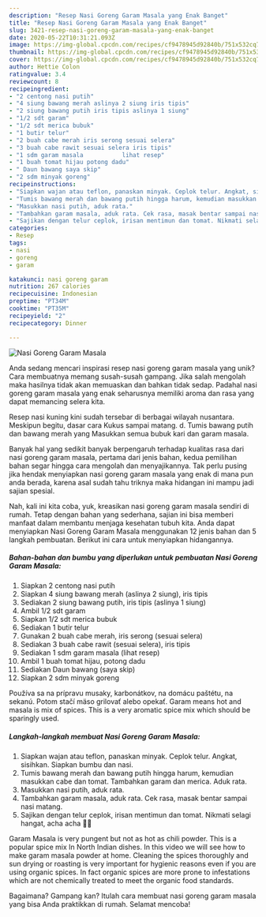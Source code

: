 ```yaml
---
description: "Resep Nasi Goreng Garam Masala yang Enak Banget"
title: "Resep Nasi Goreng Garam Masala yang Enak Banget"
slug: 3421-resep-nasi-goreng-garam-masala-yang-enak-banget
date: 2020-05-22T10:31:21.093Z
image: https://img-global.cpcdn.com/recipes/cf9478945d92840b/751x532cq70/nasi-goreng-garam-masala-foto-resep-utama.jpg
thumbnail: https://img-global.cpcdn.com/recipes/cf9478945d92840b/751x532cq70/nasi-goreng-garam-masala-foto-resep-utama.jpg
cover: https://img-global.cpcdn.com/recipes/cf9478945d92840b/751x532cq70/nasi-goreng-garam-masala-foto-resep-utama.jpg
author: Hettie Colon
ratingvalue: 3.4
reviewcount: 8
recipeingredient:
- "2 centong nasi putih"
- "4 siung bawang merah aslinya 2 siung iris tipis"
- "2 siung bawang putih iris tipis aslinya 1 siung"
- "1/2 sdt garam"
- "1/2 sdt merica bubuk"
- "1 butir telur"
- "2 buah cabe merah iris serong sesuai selera"
- "3 buah cabe rawit sesuai selera iris tipis"
- "1 sdm garam masala           lihat resep"
- "1 buah tomat hijau potong dadu"
- " Daun bawang saya skip"
- "2 sdm minyak goreng"
recipeinstructions:
- "Siapkan wajan atau teflon, panaskan minyak. Ceplok telur. Angkat, sisihkan. Siapkan bumbu dan nasi."
- "Tumis bawang merah dan bawang putih hingga harum, kemudian masukkan cabe dan tomat. Tambahkan garam dan merica. Aduk rata."
- "Masukkan nasi putih, aduk rata."
- "Tambahkan garam masala, aduk rata. Cek rasa, masak bentar sampai nasi matang."
- "Sajikan dengan telur ceplok, irisan mentimun dan tomat. Nikmati selagi hangat, acha acha 💃😁"
categories:
- Resep
tags:
- nasi
- goreng
- garam

katakunci: nasi goreng garam 
nutrition: 267 calories
recipecuisine: Indonesian
preptime: "PT34M"
cooktime: "PT35M"
recipeyield: "2"
recipecategory: Dinner

---
```



![Nasi Goreng Garam Masala](https://img-global.cpcdn.com/recipes/cf9478945d92840b/751x532cq70/nasi-goreng-garam-masala-foto-resep-utama.jpg)

Anda sedang mencari inspirasi resep nasi goreng garam masala yang unik? Cara membuatnya memang susah-susah gampang. Jika salah mengolah maka hasilnya tidak akan memuaskan dan bahkan tidak sedap. Padahal nasi goreng garam masala yang enak seharusnya memiliki aroma dan rasa yang dapat memancing selera kita.

Resep nasi kuning kini sudah tersebar di berbagai wilayah nusantara. Meskipun begitu, dasar cara Kukus sampai matang. d. Tumis bawang putih dan bawang merah yang Masukkan semua bubuk kari dan garam masala.

Banyak hal yang sedikit banyak berpengaruh terhadap kualitas rasa dari nasi goreng garam masala, pertama dari jenis bahan, kedua pemilihan bahan segar hingga cara mengolah dan menyajikannya. Tak perlu pusing jika hendak menyiapkan nasi goreng garam masala yang enak di mana pun anda berada, karena asal sudah tahu triknya maka hidangan ini mampu jadi sajian spesial.


Nah, kali ini kita coba, yuk, kreasikan nasi goreng garam masala sendiri di rumah. Tetap dengan bahan yang sederhana, sajian ini bisa memberi manfaat dalam membantu menjaga kesehatan tubuh kita. Anda dapat menyiapkan Nasi Goreng Garam Masala menggunakan 12 jenis bahan dan 5 langkah pembuatan. Berikut ini cara untuk menyiapkan hidangannya.

<!--inarticleads1-->

##### Bahan-bahan dan bumbu yang diperlukan untuk pembuatan Nasi Goreng Garam Masala:

1. Siapkan 2 centong nasi putih
1. Siapkan 4 siung bawang merah (aslinya 2 siung), iris tipis
1. Sediakan 2 siung bawang putih, iris tipis (aslinya 1 siung)
1. Ambil 1/2 sdt garam
1. Siapkan 1/2 sdt merica bubuk
1. Sediakan 1 butir telur
1. Gunakan 2 buah cabe merah, iris serong (sesuai selera)
1. Sediakan 3 buah cabe rawit (sesuai selera), iris tipis
1. Sediakan 1 sdm garam masala           (lihat resep)
1. Ambil 1 buah tomat hijau, potong dadu
1. Sediakan  Daun bawang (saya skip)
1. Siapkan 2 sdm minyak goreng


Používa sa na prípravu musaky, karbonátkov, na domácu paštétu, na sekanú. Potom stačí mäso grilovať alebo opekať. Garam means hot and masala is mix of spices. This is a very aromatic spice mix which should be sparingly used. 

<!--inarticleads2-->

##### Langkah-langkah membuat Nasi Goreng Garam Masala:

1. Siapkan wajan atau teflon, panaskan minyak. Ceplok telur. Angkat, sisihkan. Siapkan bumbu dan nasi.
1. Tumis bawang merah dan bawang putih hingga harum, kemudian masukkan cabe dan tomat. Tambahkan garam dan merica. Aduk rata.
1. Masukkan nasi putih, aduk rata.
1. Tambahkan garam masala, aduk rata. Cek rasa, masak bentar sampai nasi matang.
1. Sajikan dengan telur ceplok, irisan mentimun dan tomat. Nikmati selagi hangat, acha acha 💃😁


Garam Masala is very pungent but not as hot as chili powder. This is a popular spice mix In North Indian dishes. In this video we will see how to make garam masala powder at home. Cleaning the spices thoroughly and sun drying or roasting is very important for hygienic reasons even if you are using organic spices. In fact organic spices are more prone to infestations which are not chemically treated to meet the organic food standards. 

Bagaimana? Gampang kan? Itulah cara membuat nasi goreng garam masala yang bisa Anda praktikkan di rumah. Selamat mencoba!
